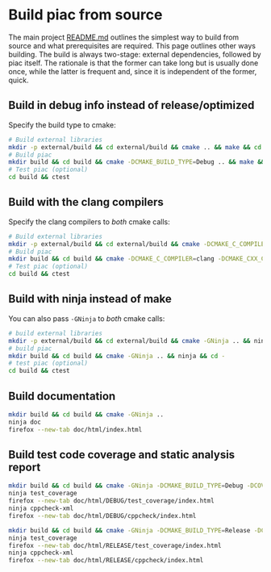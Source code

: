 # Build piac from source

The main project [README.md](../README.md) outlines the simplest way to build
from source and what prerequisites are required. This page outlines other ways
building. The build is always two-stage: external dependencies, followed by
piac itself. The rationale is that the former can take long but is usually done
once, while the latter is frequent and, since it is independent of the former,
quick.

## Build in debug info instead of release/optimized

Specify the build type to cmake:

```sh
# Build external libraries
mkdir -p external/build && cd external/build && cmake .. && make && cd -
# Build piac
mkdir build && cd build && cmake -DCMAKE_BUILD_TYPE=Debug .. && make && cd -
# Test piac (optional)
cd build && ctest
```

## Build with the clang compilers

Specify the clang compilers to _both_ cmake calls:

```sh
# Build external libraries
mkdir -p external/build && cd external/build && cmake -DCMAKE_C_COMPILER=clang -DCMAKE_CXX_COMPILER=clang++ .. && make && cd -
# Build piac
mkdir build && cd build && cmake -DCMAKE_C_COMPILER=clang -DCMAKE_CXX_COMPILER=clang++ .. && make && cd -
# Test piac (optional)
cd build && ctest
```

## Build with ninja instead of make

You can also pass `-GNinja` to _both_ cmake calls:

```sh
# build external libraries
mkdir -p external/build && cd external/build && cmake -GNinja .. && ninja && cd -
# build piac
mkdir build && cd build && cmake -GNinja .. && ninja && cd -
# test piac (optional)
cd build && ctest
```

## Build documentation

```sh
mkdir build && cd build && cmake -GNinja ..
ninja doc
firefox --new-tab doc/html/index.html
```

## Build test code coverage and static analysis report

```sh
mkdir build && cd build && cmake -GNinja -DCMAKE_BUILD_TYPE=Debug -DCOVERAGE=on ..
ninja test_coverage
firefox --new-tab doc/html/DEBUG/test_coverage/index.html
ninja cppcheck-xml
firefox --new-tab doc/html/DEBUG/cppcheck/index.html
```

```sh
mkdir build && cd build && cmake -GNinja -DCMAKE_BUILD_TYPE=Release -DCOVERAGE=on ..
ninja test_coverage
firefox --new-tab doc/html/RELEASE/test_coverage/index.html
ninja cppcheck-xml
firefox --new-tab doc/html/RELEASE/cppcheck/index.html
```
